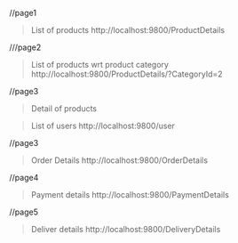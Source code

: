 //page1

>List of products
http://localhost:9800/ProductDetails

///page2
>List of products wrt product category
http://localhost:9800/ProductDetails/?CategoryId=2

//page3
>Detail of products


>List of users
http://localhost:9800/user

//page3
>Order Details
http://localhost:9800/OrderDetails

//page4
>Payment details
http://localhost:9800/PaymentDetails

//page5
>Deliver details
http://localhost:9800/DeliveryDetails